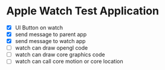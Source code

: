 # Apple Watch Test Application

- [x] UI Button on watch
- [x] send message to parent app
- [x] send message to watch app
- [ ] watch can draw opengl code
- [ ] watch can draw core graphics code
- [ ] watch can call core motion or core location